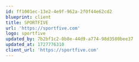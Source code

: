 ```yaml
---
id: ff1001ec-13e2-4e9f-962a-2f0f44e62cd2
blueprint: client
title: SPORTFIVE
url: 'https://sportfive.com'
logo: sportfive
updated_by: 7b2bf1c2-0b8e-44d9-a774-98d3580bee37
updated_at: 1727776310
client_url: 'https://sportfive.com'
---
```

